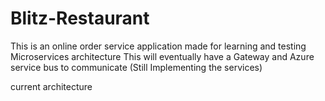 # Blitz-Restaurant
This is an online order service application made for learning and testing Microservices architecture
This will eventually have a Gateway and Azure service bus to communicate (Still Implementing the services)

current architecture


